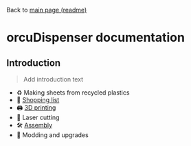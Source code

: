 Back to [main page (readme)](../README.md)

# orcuDispenser documentation

## Introduction

> Add introduction text

- ♻️ Making sheets from recycled plastics
- 🛒 [Shopping list](Shopping_list.md)
- 🖨️ [3D printing](3D_printing.md)
- 🔫 Laser cutting
- 🛠️ [Assembly](Assembly.md)
- 🔼 Modding and upgrades
